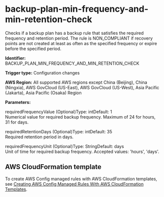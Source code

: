 # backup\-plan\-min\-frequency\-and\-min\-retention\-check<a name="backup-plan-min-frequency-and-min-retention-check"></a>

Checks if a backup plan has a backup rule that satisfies the required frequency and retention period\. The rule is NON\_COMPLIANT if recovery points are not created at least as often as the specified frequency or expire before the specified period\. 

**Identifier:** BACKUP\_PLAN\_MIN\_FREQUENCY\_AND\_MIN\_RETENTION\_CHECK

**Trigger type:** Configuration changes

**AWS Region:** All supported AWS regions except China \(Beijing\), China \(Ningxia\), AWS GovCloud \(US\-East\), AWS GovCloud \(US\-West\), Asia Pacific \(Jakarta\), Asia Pacific \(Osaka\) Region

**Parameters:**

requiredFrequencyValue \(Optional\)Type: intDefault: 1  
Numerical value for required backup frequency\. Maximum of 24 for hours, 31 for days\.

requiredRetentionDays \(Optional\)Type: intDefault: 35  
Required retention period in days\.

requiredFrequencyUnit \(Optional\)Type: StringDefault: days  
Unit of time for required backup frequency\. Accepted values: 'hours', 'days'\.

## AWS CloudFormation template<a name="w79aac11c32c17b9c53c15"></a>

To create AWS Config managed rules with AWS CloudFormation templates, see [Creating AWS Config Managed Rules With AWS CloudFormation Templates](aws-config-managed-rules-cloudformation-templates.md)\.